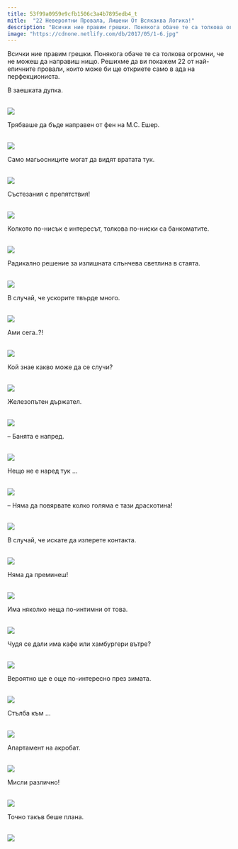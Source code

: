 ```yaml
---
title: 53f99a0959e9cfb1506c3a4b7895edb4_t
mitle:  "22 Невероятни Провала, Лишени От Всякаква Логика!"
description: "Всички ние правим грешки. Понякога обаче те са толкова огромни, че не можеш да направиш нищо. Решихме да ви покажем 22 от най-епичните провали, които може би ще открие�"
image: "https://cdnone.netlify.com/db/2017/05/1-6.jpg"
---
```


 <p>Всички ние правим грешки. Понякога обаче те са толкова огромни, че не можеш да направиш нищо. Решихме да ви покажем 22 от най-епичните провали, които може би ще откриете само в ада на перфекциониста.</p>      <p>В заешката дупка.</p> <p> <br/><img src="https://cdnone.netlify.com/db/2017/05/1-6.jpg"/><br/></p> <p>Трябваше да бъде направен от фен на М.С. Ешер.</p>      <p> <br/><img src="https://cdnone.netlify.com/db/2017/05/2-6.jpg"/><br/></p> <p>Само магьосниците могат да видят вратата тук.</p> <p> <br/><img src="https://cdnone.netlify.com/db/2017/05/3-5.jpg"/><br/></p> <p>Състезания с препятствия!</p>      <p> <br/><img src="https://cdnone.netlify.com/db/2017/05/4-5.jpg"/><br/></p> <p>Колкото по-нисък е интересът, толкова по-ниски са банкоматите.</p> <p> <br/><img src="https://cdnone.netlify.com/db/2017/05/5-5.jpg"/><br/></p> <p>Радикално решение за излишната слънчева светлина в стаята.</p> <p> <br/><img src="https://cdnone.netlify.com/db/2017/05/6-5.jpg"/><br/></p> <p>В случай, че ускорите твърде много.</p>      <p> <br/><img src="https://cdnone.netlify.com/db/2017/05/7-5.jpg"/><br/></p> <p>Ами сега..?!</p> <p> <br/><img src="https://cdnone.netlify.com/db/2017/05/8-5.jpg"/><br/></p> <p>Кой знае какво може да се случи?</p>      <p> <br/><img src="https://cdnone.netlify.com/db/2017/05/9-5.jpg"/><br/></p> <p>Железопътен държател.</p> <p> <br/><img src="https://cdnone.netlify.com/db/2017/05/10-5.jpg"/><br/></p> <p>– Банята е напред.</p> <p> <br/><img src="https://cdnone.netlify.com/db/2017/05/11-4.jpg"/><br/></p> <p>Нещо не е наред тук …</p> <p> <br/><img src="https://cdnone.netlify.com/db/2017/05/12-4.jpg"/><br/></p> <p>– Няма да повярвате колко голяма е тази драскотина!</p> <p> <br/><img src="https://cdnone.netlify.com/db/2017/05/13-4.jpg"/><br/></p> <p>В случай, че искате да изперете контакта.</p> <p> <br/><img src="https://cdnone.netlify.com/db/2017/05/14-4.jpg"/><br/></p> <p>Няма да преминеш!</p> <p> <br/><img src="https://cdnone.netlify.com/db/2017/05/15-2.jpg"/><br/></p> <p>Има няколко неща по-интимни от това.</p> <p> <br/><img src="https://cdnone.netlify.com/db/2017/05/16-1.jpg"/><br/></p> <p>Чудя се дали има кафе или хамбургери вътре?</p> <p> <br/><img src="https://cdnone.netlify.com/db/2017/05/17.jpg"/><br/></p> <p>Вероятно ще е още по-интересно през зимата.</p> <p> <br/><img src="https://cdnone.netlify.com/db/2017/05/18.jpg"/><br/></p> <p>Стълба към …</p> <p> <br/><img src="https://cdnone.netlify.com/db/2017/05/19.jpg"/><br/></p> <p>Апартамент на акробат.</p> <p> <br/><img src="https://cdnone.netlify.com/db/2017/05/20-1.jpg"/><br/></p> <p>Мисли различно!</p> <p> <br/><img src="https://cdnone.netlify.com/db/2017/05/21.jpg"/><br/></p> <p>Точно такъв беше плана.</p> <p> <br/><img src="https://cdnone.netlify.com/db/2017/05/22.jpg"/><br/></p>       